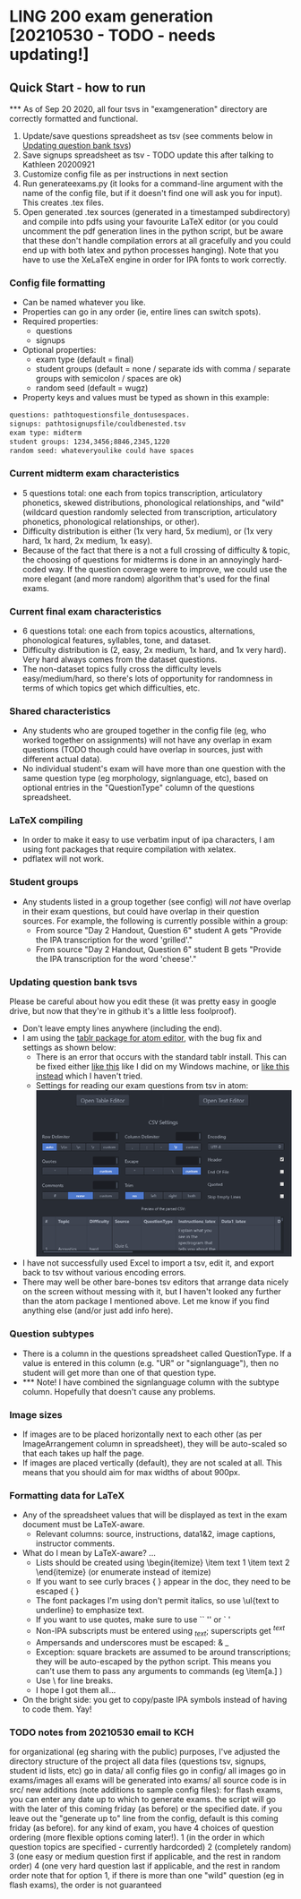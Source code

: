 # LING 200 exam generation [20210530 - TODO - needs updating!]

## Quick Start - how to run
*** As of Sep 20 2020, all four tsvs in "examgeneration" directory are correctly formatted and functional.
1.	Update/save questions spreadsheet as tsv (see comments below in [Updating question bank tsvs](#Updating-question-bank-tsvs))
2.	Save signups spreadsheet as tsv - TODO update this after talking to Kathleen 20200921
5.	Customize config file as per instructions in next section
6.	Run generateexams.py (it looks for a command-line argument with the name of the config file, but if it doesn't find one will ask you for input). This creates .tex files.
7.	Open generated .tex sources (generated in a timestamped subdirectory) and compile into pdfs using your favourite LaTeX editor (or you could uncomment the pdf generation lines in the python script, but be aware that these don't handle compilation errors at all gracefully and you could end up with both latex and python processes hanging). Note that you have to use the XeLaTeX engine in order for IPA fonts to work correctly.

### Config file formatting
* Can be named whatever you like.
* Properties can go in any order (ie, entire lines can switch spots).
* Required properties: 
  * questions
  * signups
* Optional properties: 
  * exam type (default = final)
  * student groups (default = none / separate ids with comma / separate groups with semicolon / spaces are ok)
  * random seed (default = wugz)
* Property keys and values must be typed as shown in this example:
```
questions: pathtoquestionsfile_dontusespaces.
signups: pathtosignupsfile/couldbenested.tsv
exam type: midterm
student groups: 1234,3456;8846,2345,1220
random seed: whateveryoulike could have spaces
```

### Current midterm exam characteristics
* 5 questions total: one each from topics transcription, articulatory phonetics, skewed distributions, phonological relationships, and "wild" (wildcard question randomly selected from transcription, articulatory phonetics, phonological relationships, or other).
* Difficulty distribution is either (1x very hard, 5x medium), or (1x very hard, 1x hard, 2x medium, 1x easy).
* Because of the fact that there is a not a full crossing of difficulty & topic, the choosing of questions for midterms is done in an annoyingly hard-coded way. If the question coverage were to improve, we could use the more elegant (and more random) algorithm that's used for the final exams.

### Current final exam characteristics
* 6 questions total: one each from topics acoustics, alternations,  phonological features, syllables, tone, and dataset.
* Difficulty distribution is (2, easy, 2x medium, 1x hard, and 1x very hard). Very hard always comes from the dataset questions.
* The non-dataset topics fully cross the difficulty levels easy/medium/hard, so there's lots of opportunity for randomness in terms of which topics get which difficulties, etc.

### Shared characteristics
* Any students who are grouped together in the config file (eg, who worked together on assignments) will not have any overlap in exam questions (TODO though could have overlap in sources, just with different actual data).
* No individual student's exam will have more than one question with the same question type (eg morphology, signlanguage, etc), based on optional entries in the "QuestionType" column of the questions spreadsheet.

### LaTeX compiling
* In order to make it easy to use verbatim input of ipa characters, I am using font packages that require compilation with xelatex.
* pdflatex will not work.

### Student groups
* Any students listed in a group together (see config) will *not* have overlap in their exam questions, but could have overlap in their question sources. For example, the following is currently possible within a group:
  * From source "Day 2 Handout, Question 6" student A gets "Provide the IPA transcription for the word 'grilled'."
  * From source "Day 2 Handout, Question 6" student B gets "Provide the IPA transcription for the word 'cheese'."
  
### Updating question bank tsvs
Please be careful about how you edit these (it was pretty easy in google drive, but now that they're in github it's a little less foolproof).
* Don't leave empty lines anywhere (including the end).
* I am using the [tablr package for atom editor](https://atom.io/packages/tablr), with the bug fix and settings as shown below:
  * There is an error that occurs with the standard tablr install. This can be fixed either [like this](https://github.com/abe33/atom-tablr/issues/100#issuecomment-515094622) like I did on my Windows machine, or [like this instead](https://github.com/abe33/atom-tablr/issues/100#issuecomment-406904774) which I haven't tried.
  * Settings for reading our exam questions from tsv in atom: 
    ![atom tsv settings: row delimiter = auto, column delimiter = \t, quotes = custom, escape = custom, comments = none, trim = no, encoding = UTF-8, header = checked](atom_tsv_settings.png)
* I have not successfully used Excel to import a tsv, edit it, and export back to tsv without various encoding errors.
* There may well be other bare-bones tsv editors that arrange data nicely on the screen without messing with it, but I haven't looked any further than the atom package I mentioned above. Let me know if you find anything else (and/or just add info here).

### Question subtypes
* There is a column in the questions spreadsheet called QuestionType. If a value is entered in this column (e.g. "UR" or "signlanguage"), then no student will get more than one of that question type.
* *** Note! I have combined the signlanguage column with the subtype column. Hopefully that doesn't cause any problems.

### Image sizes
* If images are to be placed horizontally next to each other (as per ImageArrangement column in spreadsheet), they will be auto-scaled so that each takes up half the page.
* If images are placed vertically (default), they are not scaled at all. This means that you should aim for max widths of about 900px.

### Formatting data for LaTeX
* Any of the spreadsheet values that will be displayed as text in the exam document must be LaTeX-aware.
  * Relevant columns: source, instructions, data1&2, image captions, instructor comments.
* What do I mean by LaTeX-aware? ...
  * Lists should be created using \begin{itemize} \item text 1 \item text 2 \end{itemize}   (or enumerate instead of itemize)
  * If you want to see curly braces { } appear in the doc, they need to be escaped \{ \}
  * The font packages I'm using don't permit italics, so use \ul{text to underline} to emphasize text.
  * If you want to use quotes, make sure to use `` '' or ` '
  * Non-IPA subscripts must be entered using $_{text}$; superscripts get $^{text}$
  * Ampersands and underscores must be escaped: \& \_
  * Exception: square brackets are assumed to be around transcriptions; they will be auto-escaped by the python script. This means you can't use them to pass any arguments to commands (eg \item[a.] )
  * Use \\ for line breaks.
  * I hope I got them all...
* On the bright side: you get to copy/paste IPA symbols instead of having to code them. Yay!

### TODO notes from 20210530 email to KCH
for organizational (eg sharing with the public) purposes, I've adjusted the directory structure of the project
all data files (questions tsv, signups, student id lists, etc) go in data/
all config files go in config/
all images go in exams/images
all exams will be generated into exams/
all source code is in src/
new additions (note additions to sample config files):
for flash exams, you can enter any date up to which to generate exams. the script will go with the later of this coming friday (as before) or the specified date. if you leave out the "generate up to" line from the config, default is this coming friday (as before).
for any kind of exam, you have 4 choices of question ordering (more flexible options coming later!). 
1 (in the order in which question topics are specified - currently hardcorded)
2 (completely random)
3 (one easy or medium question first if applicable, and the rest in random order)
4 (one very hard question last if applicable, and the rest in random order
note that for option 1, if there is more than one "wild" question (eg in flash exams), the order is not guaranteed





